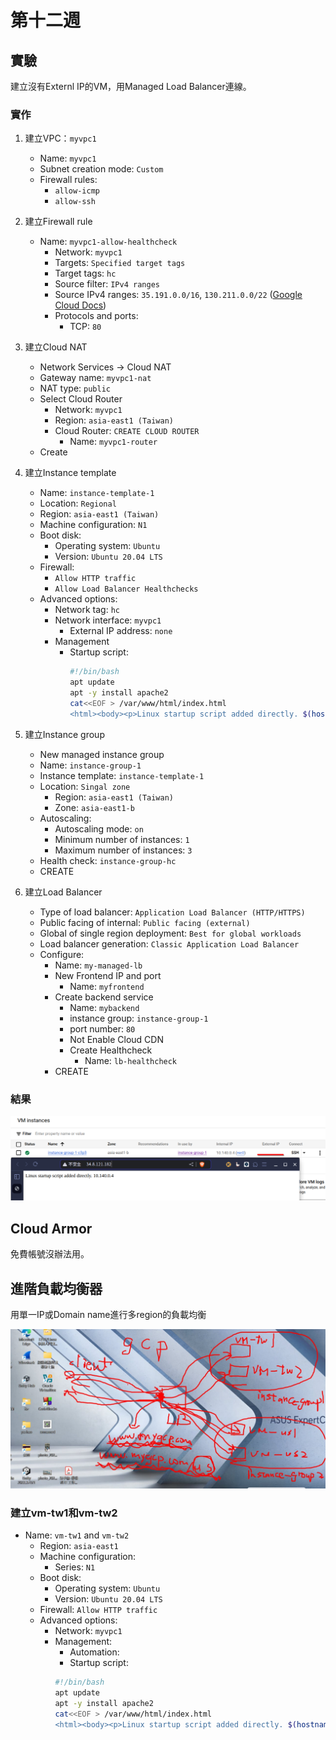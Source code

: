# 第十二週

## 實驗
建立沒有Externl IP的VM，用Managed Load Balancer連線。

### 實作
1. 建立VPC：`myvpc1`
    - Name: `myvpc1`
    - Subnet creation mode: `Custom`
    - Firewall rules:
        - `allow-icmp`
        - `allow-ssh`

2. 建立Firewall rule
    - Name: `myvpc1-allow-healthcheck`
        - Network: `myvpc1`
        - Targets: `Specified target tags`
        - Target tags: `hc`
        - Source filter: `IPv4 ranges`
        - Source IPv4 ranges: `35.191.0.0/16`, `130.211.0.0/22` ([Google Cloud Docs](https://cloud.google.com/load-balancing/docs/health-check-concepts#ip-ranges))
        - Protocols and ports:
            - TCP: `80`

3. 建立Cloud NAT
    - Network Services -> Cloud NAT
    - Gateway name: `myvpc1-nat`
    - NAT type: `public`
    - Select Cloud Router
        - Network: `myvpc1`
        - Region: `asia-east1 (Taiwan)`
        - Cloud Router: `CREATE CLOUD ROUTER`
            - Name: `myvpc1-router`
    - Create

4. 建立Instance template
    - Name: `instance-template-1`
    - Location: `Regional`
    - Region: `asia-east1 (Taiwan)`
    - Machine configuration: `N1`
    - Boot disk:
        - Operating system: `Ubuntu`
        - Version: `Ubuntu 20.04 LTS`
    - Firewall:
        - `Allow HTTP traffic`
        - `Allow Load Balancer Healthchecks`
    - Advanced options:
        - Network tag: `hc`
        - Network interface: `myvpc1`
            - External IP address: `none`
        - Management
            - Startup script:
                ```bash
                #!/bin/bash
                apt update
                apt -y install apache2
                cat<<EOF > /var/www/html/index.html
                <html><body><p>Linux startup script added directly. $(hostname -I)</p></body></html>
                ```

5. 建立Instance group
    - New managed instance group
    - Name: `instance-group-1`
    - Instance template: `instance-template-1`
    - Location: `Singal zone`
        - Region: `asia-east1 (Taiwan)`
        - Zone: `asia-east1-b`
    - Autoscaling:
        - Autoscaling mode: `on`
        - Minimum number of instances: `1`
        - Maximum number of instances: `3`
    - Health check: `instance-group-hc`
    - CREATE

6. 建立Load Balancer
    - Type of load balancer: `Application Load Balancer (HTTP/HTTPS)`
    - Public facing of internal: `Public facing (external)`
    - Global of single region deployment: `Best for global workloads`
    - Load balancer generation: `Classic Application Load Balancer`
    - Configure:
        - Name: `my-managed-lb`
        - New Frontend IP and port
            - Name: `myfrontend`
        - Create backend service
            - Name: `mybackend`
            - instance group: `instance-group-1`
            - port number: `80`
            - Not Enable Cloud CDN
            - Create Healthcheck
                - Name: `lb-healthcheck`
        - CREATE

### 結果
![](src/linux-2024112601.png)

## Cloud Armor
免費帳號沒辦法用。

## 進階負載均衡器
用單一IP或Domain name進行多region的負載均衡

![](src/linux-2024112602.jpg)

### 建立vm-tw1和vm-tw2
- Name: `vm-tw1` and `vm-tw2`
    - Region: `asia-east1`
    - Machine configuration:
        - Series: `N1`
    - Boot disk:
        - Operating system: `Ubuntu`
        - Version: `Ubuntu 20.04 LTS`
    - Firewall: `Allow HTTP traffic`
    - Advanced options:
        - Network: `myvpc1`
        - Management:
            - Automation:
            - Startup script:
            ```bash
            #!/bin/bash
            apt update
            apt -y install apache2
            cat<<EOF > /var/www/html/index.html
            <html><body><p>Linux startup script added directly. $(hostname -I) $(hostname)</p></body></html>
            ```

